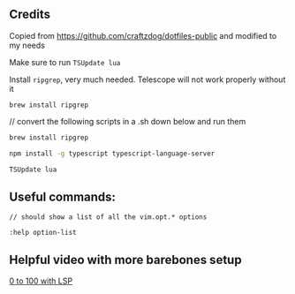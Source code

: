 ## Credits

Copied from https://github.com/craftzdog/dotfiles-public and modified to my needs

Make sure to run `TSUpdate lua`

Install `ripgrep`, very much needed. Telescope will not work properly without it

`brew install ripgrep`

// convert the following scripts in a .sh down below and run them

```sh
brew install ripgrep

npm install -g typescript typescript-language-server

TSUpdate lua

```

## Useful commands:

```
// should show a list of all the vim.opt.* options

:help option-list

```

## Helpful video with more barebones setup

[0 to 100 with LSP](https://www.youtube.com/watch?v=w7i4amO_zaE)
